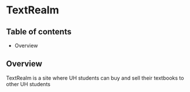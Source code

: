 # TextRealm

## Table of contents
* Overview

## Overview

TextRealm is a site where UH students can buy and sell their textbooks to other UH students
